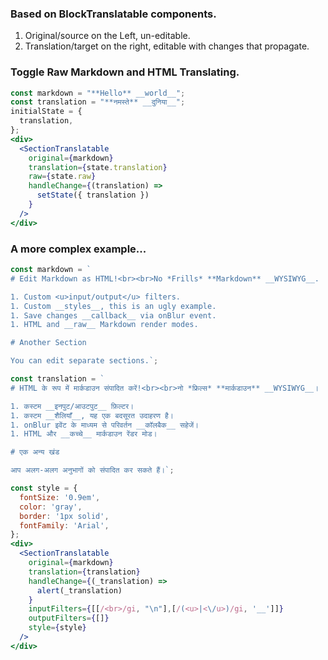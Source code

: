 ### Based on BlockTranslatable components.
1. Original/source on the Left, un-editable.
1. Translation/target on the right, editable with changes that propagate.

### Toggle Raw Markdown and HTML Translating.

```jsx
const markdown = "**Hello** __world__";
const translation = "**नमस्ते** __दुनिया__";
initialState = {
  translation,
};
<div>
  <SectionTranslatable
    original={markdown}
    translation={state.translation}
    raw={state.raw}
    handleChange={(translation) =>
      setState({ translation })
    }
  />
</div>
```

### A more complex example...

```jsx
const markdown = `
# Edit Markdown as HTML!<br><br>No *Frills* **Markdown** __WYSIWYG__.

1. Custom <u>input/output</u> filters.
1. Custom __styles__, this is an ugly example.
1. Save changes __callback__ via onBlur event.
1. HTML and __raw__ Markdown render modes.

# Another Section

You can edit separate sections.`;

const translation = `
# HTML के रूप में मार्कडाउन संपादित करें!<br><br>नो *फ्रिल्स* **मार्कडाउन** __WYSIWYG__।

1. कस्टम __इनपुट/आउटपुट__ फ़िल्टर।
1. कस्टम __शैलियाँ__, यह एक बदसूरत उदाहरण है।
1. onBlur इवेंट के माध्यम से परिवर्तन __कॉलबैक__ सहेजें।
1. HTML और __कच्चे__ मार्कडाउन रेंडर मोड।

# एक अन्य खंड

आप अलग-अलग अनुभागों को संपादित कर सकते हैं।`;

const style = {
  fontSize: '0.9em',
  color: 'gray',
  border: '1px solid',
  fontFamily: 'Arial',
};
<div>
  <SectionTranslatable
    original={markdown}
    translation={translation}
    handleChange={(_translation) =>
      alert(_translation)
    }
    inputFilters={[[/<br>/gi, "\n"],[/(<u>|<\/u>)/gi, '__']]}
    outputFilters={[]}
    style={style}
  />
</div>
```
